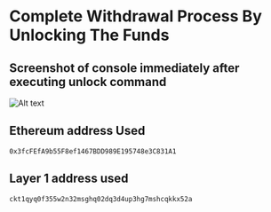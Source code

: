 # Complete Withdrawal Process By Unlocking The Funds


## Screenshot of console immediately after executing unlock command
![Alt text](unlock.png "Unlock")


## Ethereum address Used

```
0x3fcFEfA9b55F8ef1467BDD989E195748e3C831A1
```

## Layer 1 address used

```
ckt1qyq0f355w2n32msghq02dq3d4up3hg7mshcqkkx52a
```
